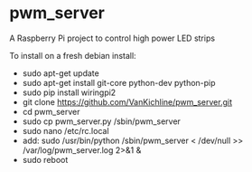 # pwm_server
A Raspberry Pi project to control high power LED strips

To install on a fresh debian install:

 - sudo apt-get update
 - sudo apt-get install git-core python-dev python-pip
 - sudo pip install wiringpi2
 - git clone https://github.com/VanKichline/pwm_server.git
 - cd pwm_server
 - sudo cp pwm_server.py /sbin/pwm_server
 - sudo nano /etc/rc.local
 - add: sudo /usr/bin/python /sbin/pwm_server < /dev/null >> /var/log/pwm_server.log 2>&1 &
 - sudo reboot

